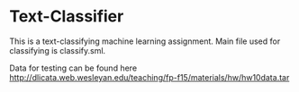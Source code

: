 # Text-Classifier

This is a text-classifying machine learning assignment. Main file used for classifying is classify.sml.

Data for testing can be found here http://dlicata.web.wesleyan.edu/teaching/fp-f15/materials/hw/hw10data.tar
